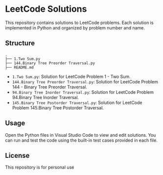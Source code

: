 # LeetCode Solutions

This repository contains solutions to LeetCode problems. Each solution is implemented in Python and organized by problem number and name.

## Structure

```
.
├── 1.Two Sum.py
├── 144.Binary Tree Preorder Traversal.py
├── README.md
```

- `1.Two Sum.py`: Solution for LeetCode Problem 1 - Two Sum.
- `144.Binary Tree Preorder Traversal.py`: Solution for LeetCode Problem 144 - Binary Tree Preorder Traversal.
- `94.Binary Tree Inorder Traversal.py`: Solution for LeetCode Problem 94.Binary Tree Inorder Traversal.
- `145.Binary Tree Postorder Traversal.py`: Solution for LeetCode Problem 145.Binary Tree Postorder Traversal.

## Usage

Open the Python files in Visual Studio Code to view and edit solutions. You can run and test the code using the built-in test cases provided in each file.

## License

This repository is for personal use